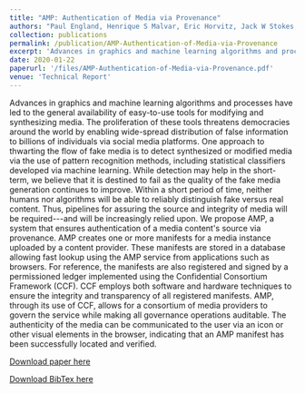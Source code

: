 ```yaml
---
title: "AMP: Authentication of Media via Provenance"
authors: "Paul England, Henrique S Malvar, Eric Horvitz, Jack W Stokes, Cédric Fournet, Amaury Chamayou, Sylvan Clebsch, Manuel Costa, Shabnam Erfani, Kevin Kane, <b>Alex Shamis</b>"
collection: publications
permalink: /publication/AMP-Authentication-of-Media-via-Provenance
excerpt: 'Advances in graphics and machine learning algorithms and processes have led to the general availability of easy-to-use tools for modifying and synthesizing media. The proliferation of these tools threatens democracies around the world by enabling wide-spread distribution of false information to billions of individuals via social media platforms. One approach to thwarting the flow of fake media is to detect synthesized or modified media via the use of pattern recognition methods, including statistical classifiers developed via machine learning. While detection may help in the short-term, we believe that it is destined to fail as the quality of the fake media generation continues to improve. Within a short period of time, neither humans nor algorithms will be able to reliably distinguish fake versus real content. Thus, pipelines for assuring the source and integrity of media will be required---and will be increasingly relied upon. We propose AMP, a system that ensures authentication of a media contents source via provenance.'
date: 2020-01-22
paperurl: '/files/AMP-Authentication-of-Media-via-Provenance.pdf'
venue: 'Technical Report'
---
```


Advances in graphics and machine learning algorithms and processes have led to the general availability of easy-to-use tools for modifying and synthesizing media. The proliferation of these tools threatens democracies around the world by enabling wide-spread distribution of false information to billions of individuals via social media platforms. One approach to thwarting the flow of fake media is to detect synthesized or modified media via the use of pattern recognition methods, including statistical classifiers developed via machine learning. While detection may help in the short-term, we believe that it is destined to fail as the quality of the fake media generation continues to improve. Within a short period of time, neither humans nor algorithms will be able to reliably distinguish fake versus real content. Thus, pipelines for assuring the source and integrity of media will be required---and will be increasingly relied upon. We propose AMP, a system that ensures authentication of a media content's source via provenance. AMP creates one or more manifests for a media instance uploaded by a content provider. These manifests are stored in a database allowing fast lookup using the AMP service from applications such as browsers. For reference, the manifests are also registered and signed by a permissioned ledger implemented using the Confidential Consortium Framework (CCF). CCF employs both software and hardware techniques to ensure the integrity and transparency of all registered manifests. AMP, through its use of CCF, allows for a consortium of media providers to govern the service while making all governance operations auditable. The authenticity of the media can be communicated to the user via an icon or other visual elements in the browser, indicating that an AMP manifest has been successfully located and verified.

[Download paper here](/files/AMP-Authentication-of-Media-via-Provenance.pdf)

[Download BibTex here](/files/AMP-Authentication-of-Media-via-Provenance.bib)
